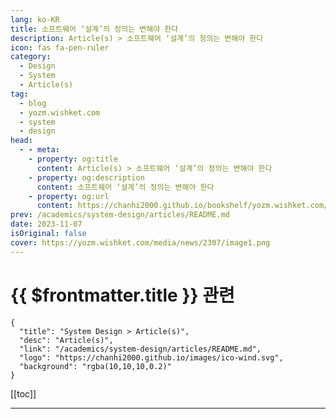 ```yaml
---
lang: ko-KR
title: 소프트웨어 ‘설계’의 정의는 변해야 한다
description: Article(s) > 소프트웨어 ‘설계’의 정의는 변해야 한다
icon: fas fa-pen-ruler
category: 
  - Design
  - System
  - Article(s)
tag: 
  - blog
  - yozm.wishket.com
  - system
  - design
head:
  - - meta:
    - property: og:title
      content: Article(s) > 소프트웨어 ‘설계’의 정의는 변해야 한다
    - property: og:description
      content: 소프트웨어 ‘설계’의 정의는 변해야 한다
    - property: og:url
      content: https://chanhi2000.github.io/bookshelf/yozm.wishket.com/2307.html
prev: /academics/system-design/articles/README.md
date: 2023-11-07
isOriginal: false
cover: https://yozm.wishket.com/media/news/2307/image1.png
---
```


# {{ $frontmatter.title }} 관련

```component VPCard
{
  "title": "System Design > Article(s)",
  "desc": "Article(s)",
  "link": "/academics/system-design/articles/README.md",
  "logo": "https://chanhi2000.github.io/images/ico-wind.svg",
  "background": "rgba(10,10,10,0.2)"
}
```

[[toc]]

---

<SiteInfo
  name="소프트웨어 ‘설계’의 정의는 변해야 한다 | 요즘IT"
  desc="올해 2월과 3월에 썼던 두 편의 설계 관련 글이 계기가 되어서 개인 브런치에 틈이 날 때마다 생각을 기록하기 시작했습니다. 19편의 기록을 남기면서 설계에 대한 생각을 꾸준히 하는 중에 마침 동료의 모델링 과정을 도우면서 새롭게 느끼는 점을 공유합니다."
  url="https://yozm.wishket.com/magazine/detail/2307/"
  logo="https://yozm.wishket.com/static/renewal/img/global/gnb_yozmit.svg"
  preview="https://yozm.wishket.com/media/news/2307/image1.png"/>

<!-- TODO: 작성 -->

